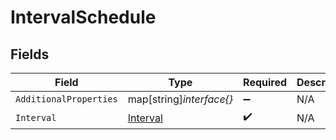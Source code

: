 # IntervalSchedule


## Fields

| Field                                       | Type                                        | Required                                    | Description                                 |
| ------------------------------------------- | ------------------------------------------- | ------------------------------------------- | ------------------------------------------- |
| `AdditionalProperties`                      | map[string]*interface{}*                    | :heavy_minus_sign:                          | N/A                                         |
| `Interval`                                  | [Interval](../../models/shared/interval.md) | :heavy_check_mark:                          | N/A                                         |
